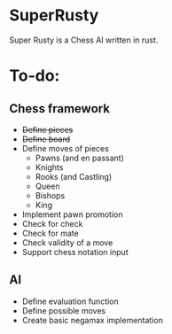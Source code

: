 # SuperRusty
Super Rusty is a Chess AI written in rust.

# To-do:

## Chess framework
- ~~Define pieces~~
- ~~Define board~~
- Define moves of pieces
  - Pawns (and en passant)
  - Knights
  - Rooks (and Castling)
  - Queen
  - Bishops
  - King
- Implement pawn promotion
- Check for check
- Check for mate
- Check validity of a move
- Support chess notation input

## AI
- Define evaluation function
- Define possible moves
- Create basic negamax implementation